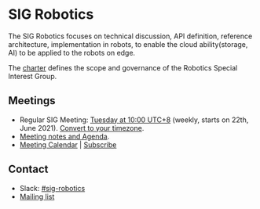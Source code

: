# SIG Robotics

The SIG Robotics focuses on technical discussion, API definition, reference architecture, implementation in robots, to enable the cloud ability(storage, AI) to be applied to the robots on edge.


The [charter](charter.md) defines the scope and governance of the Robotics Special Interest Group.

## Meetings


* Regular SIG Meeting: [Tuesday at 10:00 UTC+8](https://zoom.us/my/kubeedge) (weekly, starts on 22th, June 2021). [Convert to your timezone](https://www.thetimezoneconverter.com/?t=10%3A00%20am&tz=GMT%2B8&).
 * [Meeting notes and Agenda]().
 * [Meeting Calendar]() | [Subscribe]()

## Contact
- Slack: [#sig-robotics]()
- [Mailing list](https://groups.google.com/forum/#!forum/kubeedge)

